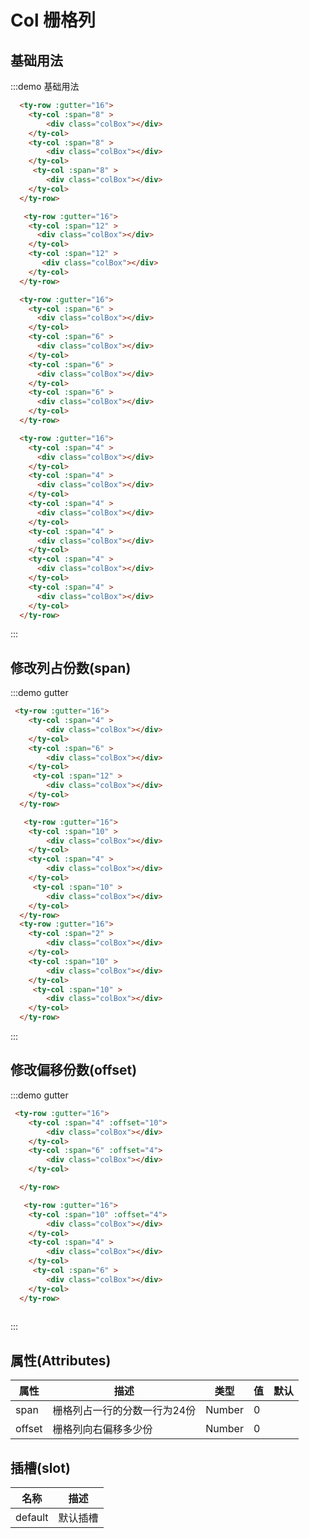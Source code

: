 # Col 栅格列

## 基础用法
:::demo  基础用法
```html
  <ty-row :gutter="16">
    <ty-col :span="8" >
        <div class="colBox"></div>
    </ty-col>
    <ty-col :span="8" >
        <div class="colBox"></div>
    </ty-col>
     <ty-col :span="8" >
        <div class="colBox"></div>
    </ty-col>
  </ty-row>

   <ty-row :gutter="16">
    <ty-col :span="12" >
      <div class="colBox"></div>
    </ty-col>
    <ty-col :span="12" >
       <div class="colBox"></div>
    </ty-col>
  </ty-row>

  <ty-row :gutter="16">
    <ty-col :span="6" >
      <div class="colBox"></div>
    </ty-col>
    <ty-col :span="6" >
      <div class="colBox"></div>
    </ty-col>
    <ty-col :span="6" >
      <div class="colBox"></div>
    </ty-col>
    <ty-col :span="6" >
      <div class="colBox"></div>
    </ty-col>
  </ty-row>

  <ty-row :gutter="16">
    <ty-col :span="4" >
      <div class="colBox"></div>
    </ty-col>
    <ty-col :span="4" >
      <div class="colBox"></div>
    </ty-col>
    <ty-col :span="4" >
      <div class="colBox"></div>
    </ty-col>
    <ty-col :span="4" >
      <div class="colBox"></div>
    </ty-col>
    <ty-col :span="4" >
      <div class="colBox"></div>
    </ty-col>
    <ty-col :span="4" >
      <div class="colBox"></div>
    </ty-col>
  </ty-row>
```
:::

## 修改列占份数(span)
:::demo  gutter
```html
 <ty-row :gutter="16">
    <ty-col :span="4" >
        <div class="colBox"></div>
    </ty-col>
    <ty-col :span="6" >
        <div class="colBox"></div>
    </ty-col>
     <ty-col :span="12" >
        <div class="colBox"></div>
    </ty-col>
  </ty-row>

   <ty-row :gutter="16">
    <ty-col :span="10" >
        <div class="colBox"></div>
    </ty-col>
    <ty-col :span="4" >
        <div class="colBox"></div>
    </ty-col>
     <ty-col :span="10" >
        <div class="colBox"></div>
    </ty-col>
  </ty-row>
  <ty-row :gutter="16">
    <ty-col :span="2" >
        <div class="colBox"></div>
    </ty-col>
    <ty-col :span="10" >
        <div class="colBox"></div>
    </ty-col>
     <ty-col :span="10" >
        <div class="colBox"></div>
    </ty-col>
  </ty-row>
```
:::

## 修改偏移份数(offset)
:::demo  gutter
```html
 <ty-row :gutter="16">
    <ty-col :span="4" :offset="10">
        <div class="colBox"></div>
    </ty-col>
    <ty-col :span="6" :offset="4">
        <div class="colBox"></div>
    </ty-col>

  </ty-row>

   <ty-row :gutter="16">
    <ty-col :span="10" :offset="4">
        <div class="colBox"></div>
    </ty-col>
    <ty-col :span="4" >
        <div class="colBox"></div>
    </ty-col>
     <ty-col :span="6" >
        <div class="colBox"></div>
    </ty-col>
  </ty-row>
 
```
:::
## 属性(Attributes)

<div class="listTb">


| 属性      | 描述    | 类型      | 值       | 默认   |
|----- |----- |----- |----- |-----  |
| span     | 栅格列占一行的分数一行为24份  | Number  | 0 
| offset     | 栅格列向右偏移多少份  | Number  | 0 

</div>

## 插槽(slot)

<div class="listTb">

| 名称      | 描述    |
|----- |----- |
| default | 默认插槽 |

</div>